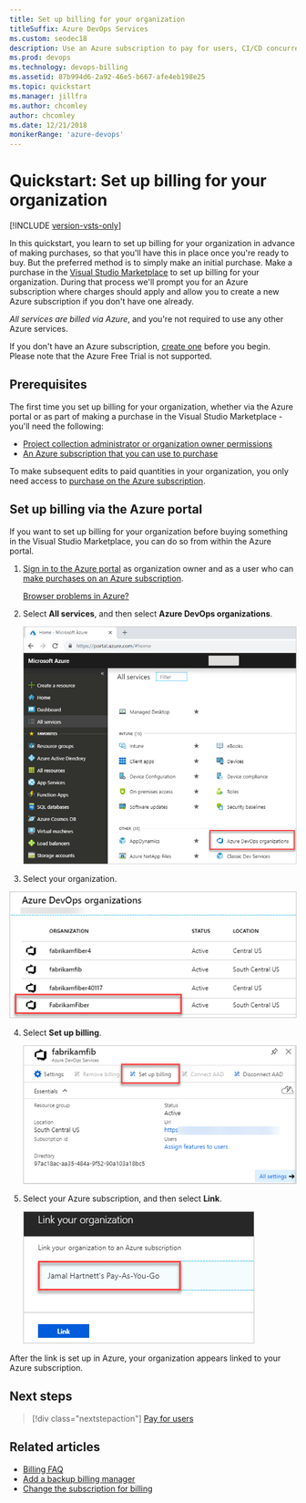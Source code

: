 ```yaml
---
title: Set up billing for your organization
titleSuffix: Azure DevOps Services
ms.custom: seodec18
description: Use an Azure subscription to pay for users, CI/CD concurrency, and extensions
ms.prod: devops
ms.technology: devops-billing
ms.assetid: 87b994d6-2a92-46e5-b667-afe4eb198e25
ms.topic: quickstart
ms.manager: jillfra
ms.author: chcomley
author: chcomley
ms.date: 12/21/2018
monikerRange: 'azure-devops'
---
```


# Quickstart: Set up billing for your organization

[!INCLUDE [version-vsts-only](../../_shared/version-vsts-only.md)]

In this quickstart, you learn to set up billing for your organization in advance of making purchases, so that you'll have this in place once you're ready to buy. But the preferred method is to simply make an initial purchase. Make a purchase in the [Visual Studio Marketplace](https://marketplace.visualstudio.com/azuredevops) to set up billing for your organization. During that process we'll prompt you for an Azure subscription where charges should apply and allow you to create a new Azure subscription if you don't have one already.

*All services are billed via Azure*, and you're not required to use any other Azure services.

If you don't have an Azure subscription, [create one](https://azure.microsoft.com/pricing/purchase-options/) before you begin. Please note that the Azure Free Trial is not supported.

## Prerequisites

The first time you set up billing for your organization, whether via the Azure portal or as part of making a purchase in the Visual Studio Marketplace - you'll need the following:

* [Project collection administrator or organization owner permissions](../accounts/faq-add-delete-users.md#find-owner)
* [An Azure subscription that you can use to purchase](add-backup-billing-managers.md)

To make subsequent edits to paid quantities in your organization, you only need access to [purchase on the Azure subscription](add-backup-billing-managers.md).

## Set up billing via the Azure portal

If you want to set up billing for your organization before buying something in the Visual Studio Marketplace, you can do so from within the Azure portal.

1. [Sign in to the Azure portal](https://portal.azure.com/) as organization owner and as a user who can [make purchases on an Azure subscription](add-backup-billing-managers.md).

    [Browser problems in Azure?](https://azure.microsoft.com/documentation/articles/azure-preview-portal-supported-browsers-devices/)

2. Select **All services**, and then select **Azure DevOps organizations**.

   ![Select Azure DevOps organizations under All services](../accounts/_img/_shared/azure-portal-team-services-administration.png)

3. Select your organization.

  ![Select your organization](../accounts/_img/_shared/azure-portal-select-organization.png)

4. Select **Set up billing**.

    ![Select the link button over the middle panel](_img/set-up-billing/azure-portal-choose-set-up-billing.png)

5. Select your Azure subscription, and then select **Link**.

   ![Select an Azure subscription](_img/set-up-billing/azure-portal-link-your-organization.png)

 After the link is set up in Azure, your organization appears linked to your Azure subscription.

## Next steps

> [!div class="nextstepaction"]
> [Pay for users](buy-basic-access-add-users.md)

## Related articles

* [Billing FAQ](../billing/billing-faq.md)
* [Add a backup billing manager](add-backup-billing-managers.md)
* [Change the subscription for billing](../billing/change-azure-subscription.md)
